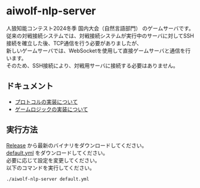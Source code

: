 # aiwolf-nlp-server

人狼知能コンテスト2024冬季 国内大会（自然言語部門） のゲームサーバです。  
従来の対戦接続システムでは、対戦接続システムが実行中のサーバに対してSSH接続を確立した後、TCP通信を行う必要がありましたが、  
新しいゲームサーバでは、WebSocketを使用して直接ゲームサーバと通信を行います。  
そのため、SSH接続により、対戦用サーバに接続する必要はありません。  

## ドキュメント

- [プロトコルの実装について](./doc/protocol.md)
- [ゲームロジックの実装について](./doc/logic.md)

## 実行方法

[Release](https://github.com/kano-lab/aiwolf-nlp-server/releases/latest) から最新のバイナリをダウンロードしてください。  
[default.yml](https://raw.githubusercontent.com/kano-lab/aiwolf-nlp-server/refs/heads/main/config/default.yml) をダウンロードしてください。  
必要に応じて設定を変更してください。  
以下のコマンドを実行してください。  

```bash
./aiwolf-nlp-server default.yml
```
